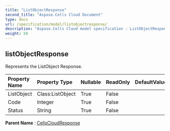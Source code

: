 ```yaml
---
title: "ListObjectResponse"
second_title: "Aspose.Cells Cloud Document"
type: docs
url: /specification/model/listobjectresponse/
description: "Aspose.Cells Cloud model specification : ListObjectResponse. Effortlessly handle Excel and other spreadsheet documents with features like opening, generating, editing, splitting, merging, comparing, and converting."
weight: 50
---
```


## **listObjectResponse**

Represents the ListObject Response. 

| Property Name | Property Type | Nullable |  ReadOnly | DefaultValue | Description | 
| :- | :- | :- |:- |  :- | :- |
| ListObject | Class:ListObject | True |  False |  |  |  
| Code | Integer | True |  False |  |  |  
| Status | String | True |  False |  |  |  

**Parent Name** : [CellsCloudResponse](cellscloudresponse)

